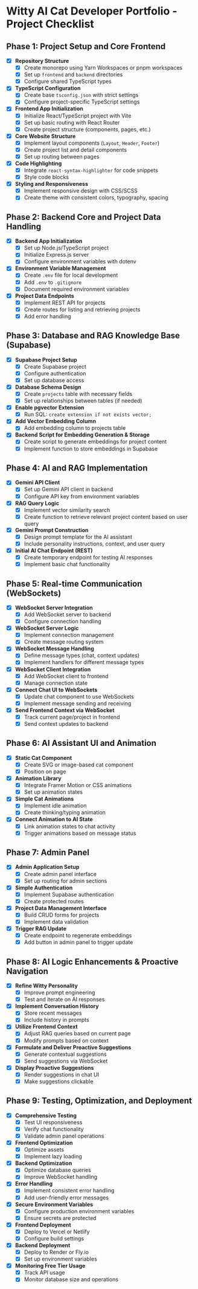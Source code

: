 # Witty AI Cat Developer Portfolio - Project Checklist

## Phase 1: Project Setup and Core Frontend
- [x] **Repository Structure**
  - [x] Create monorepo using Yarn Workspaces or pnpm workspaces
  - [x] Set up `frontend` and `backend` directories
  - [x] Configure shared TypeScript types

- [x] **TypeScript Configuration**
  - [x] Create base `tsconfig.json` with strict settings
  - [x] Configure project-specific TypeScript settings

- [x] **Frontend App Initialization**
  - [x] Initialize React/TypeScript project with Vite
  - [x] Set up basic routing with React Router
  - [x] Create project structure (components, pages, etc.)

- [x] **Core Website Structure**
  - [x] Implement layout components (`Layout`, `Header`, `Footer`)
  - [x] Create project list and detail components
  - [x] Set up routing between pages

- [x] **Code Highlighting**
  - [x] Integrate `react-syntax-highlighter` for code snippets
  - [x] Style code blocks

- [x] **Styling and Responsiveness**
  - [x] Implement responsive design with CSS/SCSS
  - [x] Create theme with consistent colors, typography, spacing

## Phase 2: Backend Core and Project Data Handling
- [x] **Backend App Initialization**
  - [x] Set up Node.js/TypeScript project
  - [x] Initialize Express.js server
  - [x] Configure environment variables with dotenv

- [x] **Environment Variable Management**
  - [x] Create `.env` file for local development
  - [x] Add `.env` to `.gitignore`
  - [x] Document required environment variables

- [x] **Project Data Endpoints**
  - [x] Implement REST API for projects
  - [x] Create routes for listing and retrieving projects
  - [x] Add error handling

## Phase 3: Database and RAG Knowledge Base (Supabase)
- [x] **Supabase Project Setup**
  - [x] Create Supabase project
  - [x] Configure authentication
  - [x] Set up database access

- [x] **Database Schema Design**
  - [x] Create `projects` table with necessary fields
  - [x] Set up relationships between tables (if needed)

- [x] **Enable pgvector Extension**
  - [x] Run SQL: `create extension if not exists vector;`

- [x] **Add Vector Embedding Column**
  - [x] Add embedding column to projects table

- [x] **Backend Script for Embedding Generation & Storage**
  - [x] Create script to generate embeddings for project content
  - [x] Implement function to store embeddings in Supabase

## Phase 4: AI and RAG Implementation
- [x] **Gemini API Client**
  - [x] Set up Gemini API client in backend
  - [x] Configure API key from environment variables

- [x] **RAG Query Logic**
  - [x] Implement vector similarity search
  - [x] Create function to retrieve relevant project content based on user query

- [x] **Gemini Prompt Construction**
  - [x] Design prompt template for the AI assistant
  - [x] Include personality instructions, context, and user query

- [x] **Initial AI Chat Endpoint (REST)**
  - [x] Create temporary endpoint for testing AI responses
  - [x] Implement basic chat functionality

## Phase 5: Real-time Communication (WebSockets)
- [x] **WebSocket Server Integration**
  - [x] Add WebSocket server to backend
  - [x] Configure connection handling

- [x] **WebSocket Server Logic**
  - [x] Implement connection management
  - [x] Create message routing system

- [x] **WebSocket Message Handling**
  - [x] Define message types (chat, context updates)
  - [x] Implement handlers for different message types

- [x] **WebSocket Client Integration**
  - [x] Add WebSocket client to frontend
  - [x] Manage connection state

- [x] **Connect Chat UI to WebSockets**
  - [x] Update chat component to use WebSockets
  - [x] Implement message sending and receiving

- [x] **Send Frontend Context via WebSocket**
  - [x] Track current page/project in frontend
  - [x] Send context updates to backend

## Phase 6: AI Assistant UI and Animation
- [x] **Static Cat Component**
  - [x] Create SVG or image-based cat component
  - [x] Position on page

- [x] **Animation Library**
  - [x] Integrate Framer Motion or CSS animations
  - [x] Set up animation states

- [x] **Simple Cat Animations**
  - [x] Implement idle animation
  - [x] Create thinking/typing animation

- [x] **Connect Animation to AI State**
  - [x] Link animation states to chat activity
  - [x] Trigger animations based on message status

## Phase 7: Admin Panel
- [x] **Admin Application Setup**
  - [x] Create admin panel interface
  - [x] Set up routing for admin sections

- [x] **Simple Authentication**
  - [x] Implement Supabase authentication
  - [x] Create protected routes

- [x] **Project Data Management Interface**
  - [x] Build CRUD forms for projects
  - [x] Implement data validation

- [x] **Trigger RAG Update**
  - [x] Create endpoint to regenerate embeddings
  - [x] Add button in admin panel to trigger update

## Phase 8: AI Logic Enhancements & Proactive Navigation
- [x] **Refine Witty Personality**
  - [x] Improve prompt engineering
  - [x] Test and iterate on AI responses

- [x] **Implement Conversation History**
  - [x] Store recent messages
  - [x] Include history in prompts

- [x] **Utilize Frontend Context**
  - [x] Adjust RAG queries based on current page
  - [x] Modify prompts based on context

- [x] **Formulate and Deliver Proactive Suggestions**
  - [x] Generate contextual suggestions
  - [x] Send suggestions via WebSocket

- [x] **Display Proactive Suggestions**
  - [x] Render suggestions in chat UI
  - [x] Make suggestions clickable

## Phase 9: Testing, Optimization, and Deployment
- [x] **Comprehensive Testing**
  - [x] Test UI responsiveness
  - [x] Verify chat functionality
  - [x] Validate admin panel operations

- [x] **Frontend Optimization**
  - [x] Optimize assets
  - [x] Implement lazy loading

- [x] **Backend Optimization**
  - [x] Optimize database queries
  - [x] Improve WebSocket handling

- [x] **Error Handling**
  - [x] Implement consistent error handling
  - [x] Add user-friendly error messages

- [x] **Secure Environment Variables**
  - [x] Configure production environment variables
  - [x] Ensure secrets are protected

- [x] **Frontend Deployment**
  - [x] Deploy to Vercel or Netlify
  - [x] Configure build settings

- [x] **Backend Deployment**
  - [x] Deploy to Render or Fly.io
  - [x] Set up environment variables

- [x] **Monitoring Free Tier Usage**
  - [x] Track API usage
  - [x] Monitor database size and operations
